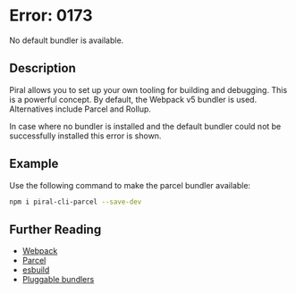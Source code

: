 # Error: 0173

No default bundler is available.

## Description

Piral allows you to set up your own tooling for building and debugging. This
is a powerful concept. By default, the Webpack v5 bundler is used.
Alternatives include Parcel and Rollup.

In case where no bundler is installed and the default bundler could not be
successfully installed this error is shown.

## Example

Use the following command to make the parcel bundler available:

```sh
npm i piral-cli-parcel --save-dev
```

## Further Reading

 - [Webpack](https://webpack.js.org)
- [Parcel](https://parceljs.org)
- [esbuild](https://esbuild.github.io)
- [Pluggable bundlers](https://docs.piral.io/reference/documentation/bundlers)
